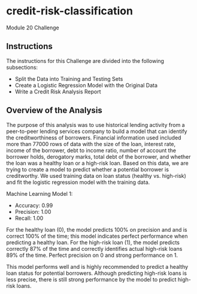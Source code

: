 # credit-risk-classification
Module 20 Challenge

## Instructions
The instructions for this Challenge are divided into the following subsections:

* Split the Data into Training and Testing Sets
* Create a Logistic Regression Model with the Original Data
* Write a Credit Risk Analysis Report

## Overview of the Analysis
The purpose of this analysis was to use historical lending activity from a peer-to-peer lending services company to build a model that can identify the creditworthiness of borrowers. Financial information used included more than 77000 rows of data with the size of the loan, interest rate, income of the borrower, debt to income ratio, number of account the borrower holds, derogatory marks, total debt of the borrower, and whether the loan was a healthy loan or a high-risk loan. Based on this data, we are trying to create a model to predict whether a potential borrower is creditworthy. We used training data on loan status (healthy vs. high-risk) and fit the logistic regression model with the training data. 

Machine Learning Model 1: 
* Accuracy: 0.99
* Precision: 1.00
* Recall: 1.00

For the healthy loan (0), the model predicts 100% on precision and and is correct 100% of the time; this model indicates perfect performance when predicting a healthy loan. For the high-risk loan (1), the model predicts correctly 87% of the time and correctly identifies actual high-risk loans 89% of the time. Perfect precision on 0 and strong performance on 1. 

This model performs well and is highly recommended to predict a healthy loan status for potential borrowers. Although predicting high-risk loans is less precise, there is still strong performance by the model to predict high-risk loans. 
